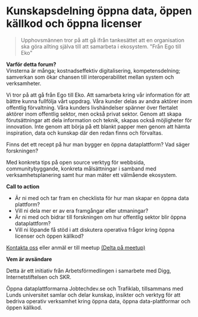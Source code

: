 [_metadata_:url]:- "https://gitlab.com/open-data-knowledge-sharing/wiki/-/wikis/home"
# Kunskapsdelning öppna data, öppen källkod och öppna licenser 

> Upphovsmännen tror på att gå ifrån tankesättet att en organisation ska göra allting själva till att samarbeta i ekosystem. "Från Ego till Eko"

**Varför detta forum?**  
Vinsterna är många; kostnadseffektiv digitalisering, kompetensdelning; samverkan som ökar chansen till interoperabilitet mellan system och verksamheter. 

Vi tror på att gå från Ego till Eko. Att samarbeta kring vår information för att bättre kunna fullfölja vårt uppdrag. Våra kunder delas av andra aktörer inom offentlig förvaltning.  Våra kunders livshändelser spänner över flertalet aktörer inom offentlig sektor, men också privat sektor. Genom att skapa förutsättningar att dela information och teknik, skapas också möjligheter för innovation. Inte genom att börja på ett blankt papper men genom att hämta inspiration, data och kunskap där den redan finns och förvaltas.  

Finns det ett recept på hur man bygger en öppna dataplattform? Vad säger forskningen?

Med konkreta tips på open source verktyg för webbsida, communitybyggande, konkreta målsättningar i samband med verksamhetsplanering samt hur man mäter ett välmående ekosystem. 
 
**Call to action**  

* Är ni med och tar fram en checklista för hur man skapar en öppna data plattform? 
* Vill ni dela mer er av era framgångar eller utmaningar?
* Är ni med och bidrar till forskningen om hur offentlig sektor blir öppna dataplattform?
* Vill ni löpande få stöd i att diskutera operativa frågor kring öppna licenser och öppen källkod?
 
[Kontakta oss](maria.dalhage@arbetsformedlingen.se) eller anmäl er till meetup [(Delta på meetup)](https://gitlab.com/open-data-knowledge-sharing/wiki/-/wikis/meetup)

**Vem är avsändare**  

Detta är ett initiativ från Arbetsförmedlingen i samarbete med Digg, Internetstiftelsen och SKR.   

Öppna dataplattformarna Jobtechdev.se och Trafiklab, tillsammans med Lunds universitet samlar och delar kunskap, insikter och verktyg för att bedriva operativ verksamhet kring öppna data, öppna data-plattformar och öppen källkod.

